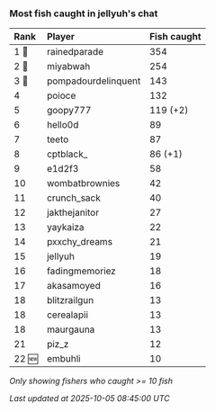 ### Most fish caught in jellyuh's chat

| Rank  | Player              | Fish caught |
|:------|:--------------------|:------------|
| 1 🥇  | rainedparade        | 354         |
| 2 🥈  | miyabwah            | 254         |
| 3 🥉  | pompadourdelinquent | 143         |
| 4     | poioce              | 132         |
| 5     | goopy777            | 119 (+2)    |
| 6     | hello0d             | 89          |
| 7     | teeto               | 87          |
| 8     | cptblack_           | 86 (+1)     |
| 9     | e1d2f3              | 58          |
| 10    | wombatbrownies      | 42          |
| 11    | crunch_sack         | 40          |
| 12    | jakthejanitor       | 27          |
| 13    | yaykaiza            | 22          |
| 14    | pxxchy_dreams       | 21          |
| 15    | jellyuh             | 19          |
| 16    | fadingmemoriez      | 18          |
| 17    | akasamoyed          | 16          |
| 18    | blitzrailgun        | 13          |
| 18    | cerealapii          | 13          |
| 18    | maurgauna           | 13          |
| 21    | piz_z               | 12          |
| 22 🆕 | embuhli             | 10          |

_Only showing fishers who caught >= 10 fish_

_Last updated at 2025-10-05 08:45:00 UTC_